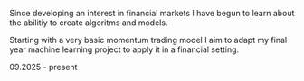 Since developing an interest in financial markets I have begun to learn about the abilitiy to create algoritms and models. 

Starting with a very basic momentum trading model I aim to adapt my final year machine learning project to apply it in a financial setting. 

09.2025 - present
